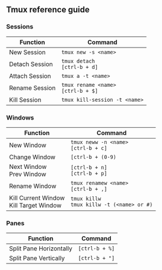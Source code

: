## Tmux reference guide

### Sessions
Function     | Command
------------ | -------------
New Session | `tmux new -s <name>`
Detach Session | `tmux detach`<br>`[ctrl-b + d]`
Attach Session | `tmux a -t <name>`
Rename Session | `tmux rename <name>`<br>`[ctrl-b + $]`
Kill Session | `tmux kill-session -t <name>`

### Windows
Function     | Command
------------ | -------------
New Window | `tmux neww -n <name>`<br>`[ctrl-b + c]`
Change Window | `[ctrl-b + (0-9)`
Next Window<br>Prev Window | `[ctrl-b + n]`<br>`[ctrl-b + p]`
Rename Window | `tmux renamew <name>`<br>`[ctrl-b + ,]`
Kill Current Window<br>Kill Target Window| `tmux killw`<br>`tmux killw -t (<name> or #)`

### Panes
Function     | Command
------------ | -------------
Split Pane Horizontally | `[ctrl-b + %]`
Split Pane Vertically | `[ctrl-b + "]`
